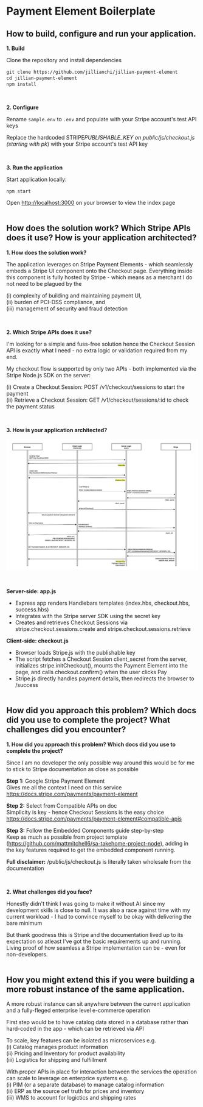 # Payment Element Boilerplate

## How to build, configure and run your application.

**1. Build**

Clone the repository and install dependencies

```
git clone https://github.com/jillianchi/jillian-payment-element
cd jillian-payment-element
npm install
```

<br>

**2. Configure**

Rename `sample.env` to `.env` and populate with your Stripe account's test API keys

Replace the hardcoded STRIPE*PUBLISHABLE_KEY on public/js/checkout.js (starting with pk*) with your Stripe account's test API key

<br>

**3. Run the application**

Start application locally:

```
npm start
```

Open [http://localhost:3000](http://localhost:3000) on your browser to view the index page
<br>
<br>

## How does the solution work? Which Stripe APIs does it use? How is your application architected?

**1. How does the solution work?**

The application leverages on Stripe Payment Elements - which seamlessly embeds a Stripe UI component onto the Checkout page. Everything inside this component is fully hosted by Stripe - which means as a merchant I do not need to be plagued by the

(i) complexity of building and maintaining payment UI,\
 (ii) burden of PCI-DSS compliance, and\
 (iii) management of security and fraud detection

<br>

**2. Which Stripe APIs does it use?**

I'm looking for a simple and fuss-free solution hence the Checkout Session API is exactly what I need - no extra logic or validation required from my end.

My checkout flow is supported by only two APIs - both implemented via the Stripe Node.js SDK on the server:

(i) Create a Checkout Session: POST /v1/checkout/sessions to start the payment\
(ii) Retrieve a Checkout Session: GET /v1/checkout/sessions/:id to check the payment status

<br>

**3. How is your application architected?**

![Architecture Flow](public/images/stripe-flow.jpg)

<br>

**Server-side: app.js**

- Express app renders Handlebars templates (index.hbs, checkout.hbs, success.hbs)
- Integrates with the Stripe server SDK using the secret key
- Creates and retrieves Checkout Sessions via stripe.checkout.sessions.create and stripe.checkout.sessions.retrieve

**Client-side: checkout.js**

- Browser loads Stripe.js with the publishable key
- The script fetches a Checkout Session client_secret from the server, initializes stripe.initCheckout(), mounts the Payment Element into the page, and calls checkout.confirm() when the user clicks Pay
- Stripe.js directly handles payment details, then redirects the browser to /success
  <br>
  <br>

## How did you approach this problem? Which docs did you use to complete the project? What challenges did you encounter?

**1. How did you approach this problem? Which docs did you use to complete the project?**

Since I am no developer the only possible way around this would be for me to stick to Stripe documentation as close as possible

**Step 1:** Google Stripe Payment Element\
Gives me all the context I need on this service\
https://docs.stripe.com/payments/payment-element

**Step 2:** Select from Compatible APIs on doc\
Simplicity is key - hence Checkout Sessions is the easy choice\
https://docs.stripe.com/payments/payment-element#compatible-apis

**Step 3:** Follow the Embedded Components guide step-by-step\
Keep as much as possible from project template (https://github.com/mattmitchell6/sa-takehome-project-node), adding in the key features required to get the embedded component running.

**Full disclaimer:** /public/js/checkout.js is literally taken wholesale from the documentation

<br>

**2. What challenges did you face?**

Honestly didn't think I was going to make it without AI since my development skills is close to null. It was also a race against time with my current workload - I had to convince myself to be okay with delivering the bare minimum

But thank goodness this is Stripe and the documentation lived up to its expectation so atleast I've got the basic requirements up and running. Living proof of how seamless a Stripe implementation can be - even for non-developers.
<br>
<br>

## How you might extend this if you were building a more robust instance of the same application.

A more robust instance can sit anywhere between the current application and a fully-fleged enterprise level e-commerce operation

First step would be to have catalog data stored in a database rather than hard-coded in the app - which can be retrieved via API

To scale, key features can be isolated as microservices e.g.\
(i) Catalog manages product information\
(ii) Pricing and Inventory for product availability\
(iii) Logistics for shipping and fulfillment

With proper APIs in place for interaction between the services the operation can scale to leverage on enterprice systems e.g.\
(i) PIM (or a separate database) to manage catalog information\
(ii) ERP as the source oef truth for prices and inventory\
(iii) WMS to account for logictics and shipping rates
